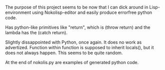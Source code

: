 
The purpose of this project seems to be now that I can dick around in Lisp-environment using Nokolisp-editor and easily produce errorfree python code.

Has python-like primitives like "return", which is (throw return) and the lambda has the (catch return).  

Slightly dissappointed with Python, once again. It does no work as advertized. Function within function is supposed to inherit locals(), but it does not always happen. This seems to be quite random.

At the end of nokolis.py are examples of generated python code.
